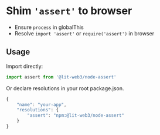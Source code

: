 # Shim `'assert'` to browser

- Ensure `process` in globalThis
- Resolve `import 'assert'` or `require('assert')` in browser

## Usage

Import directly:

```javascript
import assert from '@lit-web3/node-assert'
```

Or declare resolutions in your root package.json.

```javascript
{
	"name": "your-app",
	"resolutions": {
		"assert": "npm:@lit-web3/node-assert"
	}
}
```
